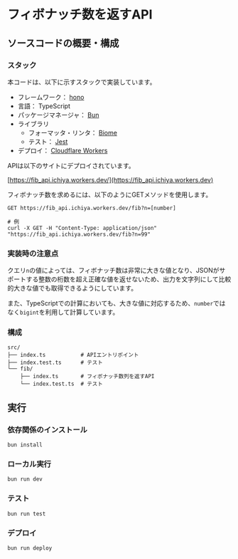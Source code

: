 # フィボナッチ数を返すAPI


## ソースコードの概要・構成

### スタック

本コードは、以下に示すスタックで実装しています。

- フレームワーク： [hono](https://hono.dev)
- 言語： TypeScript
- パッケージマネージャ： [Bun](https://bun.sh/package-manager)
- ライブラリ
  - フォーマッタ・リンタ： [Biome](https://biomejs.dev)
  - テスト： [Jest](https://jestjs.io/ja/)
- デプロイ： [Cloudflare Workers](https://www.cloudflare.com/ja-jp/developer-platform/workers/)


APIは以下のサイトにデプロイされています。

[https://fib_api.ichiya.workers.dev/](https://fib_api.ichiya.workers.dev)

フィボナッチ数を求めるには、以下のようにGETメソッドを使用します。

```shell
GET https://fib_api.ichiya.workers.dev/fib?n=[number]

# 例
curl -X GET -H "Content-Type: application/json" "https://fib_api.ichiya.workers.dev/fib?n=99"
```

### 実装時の注意点

クエリ`n`の値によっては、フィボナッチ数は非常に大きな値となり、JSONがサポートする整数の桁数を超え正確な値を返せないため、出力を文字列にして比較的大きな値でも取得できるようにしています。

また、TypeScriptでの計算においても、大きな値に対応するため、`number`ではなく`bigint`を利用して計算しています。

### 構成

```shell
src/
├── index.ts           # APIエントリポイント
├── index.test.ts      # テスト
└── fib/
    ├── index.ts       # フィボナッチ数列を返すAPI
    └── index.test.ts  # テスト
```


## 実行

### 依存関係のインストール

```shell
bun install
```

### ローカル実行

```shell
bun run dev
```

### テスト

```shell
bun run test
```

### デプロイ

```shell
bun run deploy
```
